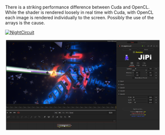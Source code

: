 There is a striking performance difference between Cuda and OpenCL. While the shader is rendered loosely in real time with Cuda, with OpenCL each image is rendered individually to the screen. Possibly the use of the arrays is the cause.


[![NightCircuit](https://user-images.githubusercontent.com/78935215/170346986-2211ffd6-2c0b-40ba-898d-bfb2d33d98fa.gif)](NightCircuit.fuse)

[![Screenshot](NightCircuit_screenshot.png)](https://www.shadertoy.com/view/tdyBR1 "View on Shadertoy.com")